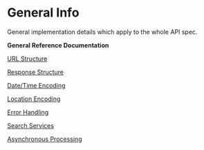 # General Info

General implementation details which apply to the whole API spec.


<strong>General Reference Documentation</strong>

<a href="https://github.com/plantbreeding/API/blob/master/Specification/GeneralInfo/URL_Structure.md">URL Structure</a>

<a href="https://github.com/plantbreeding/API/blob/master/Specification/GeneralInfo/Response_Structure.md">Response Structure</a>

<a href="https://github.com/plantbreeding/API/blob/master/Specification/GeneralInfo/Date_Time_Encoding.md">Date/Time Encoding</a>

<a href="https://github.com/plantbreeding/API/blob/master/Specification/GeneralInfo/Location_Encoding.md">Location Encoding</a>

<a href="https://github.com/plantbreeding/API/blob/master/Specification/GeneralInfo/Error_Handling.md">Error Handling</a>

<a href="https://github.com/plantbreeding/API/blob/master/Specification/GeneralInfo/Search_Services.md">Search Services</a>

<a href="https://github.com/plantbreeding/API/blob/master/Specification/GeneralInfo/Asychronous_Processing.md">Asynchronous Processing</a>


